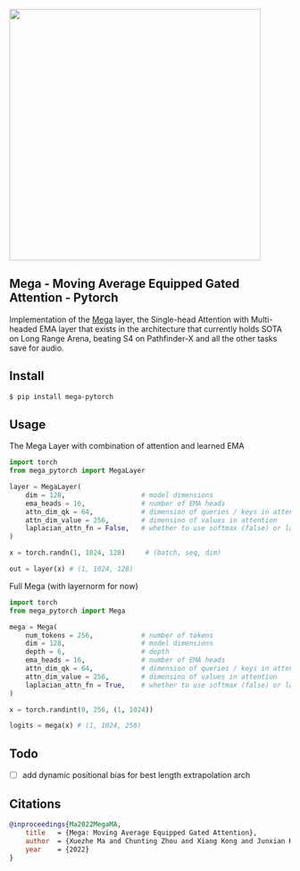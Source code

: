 <img src="./mega.png" width="450px"></img>

## Mega - Moving Average Equipped Gated Attention - Pytorch

Implementation of the <a href="https://arxiv.org/abs/2209.10655">Mega</a> layer, the Single-head Attention with Multi-headed EMA layer that exists in the architecture that currently holds SOTA on Long Range Arena, beating S4 on Pathfinder-X and all the other tasks save for audio.

## Install

```bash
$ pip install mega-pytorch
```

## Usage

The Mega Layer with combination of attention and learned EMA

```python
import torch
from mega_pytorch import MegaLayer

layer = MegaLayer(
    dim = 128,                   # model dimensions
    ema_heads = 16,              # number of EMA heads
    attn_dim_qk = 64,            # dimension of queries / keys in attention
    attn_dim_value = 256,        # dimensino of values in attention
    laplacian_attn_fn = False,   # whether to use softmax (false) or laplacian attention fn (improved relu squared)
)

x = torch.randn(1, 1024, 128)     # (batch, seq, dim)

out = layer(x) # (1, 1024, 128)
```

Full Mega (with layernorm for now)

```python
import torch
from mega_pytorch import Mega

mega = Mega(
    num_tokens = 256,            # number of tokens
    dim = 128,                   # model dimensions
    depth = 6,                   # depth
    ema_heads = 16,              # number of EMA heads
    attn_dim_qk = 64,            # dimension of queries / keys in attention
    attn_dim_value = 256,        # dimensino of values in attention
    laplacian_attn_fn = True,    # whether to use softmax (false) or laplacian attention fn (improved relu squared)
)

x = torch.randint(0, 256, (1, 1024))

logits = mega(x) # (1, 1024, 256)
```

## Todo

- [ ] add dynamic positional bias for best length extrapolation arch

## Citations

```bibtex
@inproceedings{Ma2022MegaMA,
    title   = {Mega: Moving Average Equipped Gated Attention},
    author  = {Xuezhe Ma and Chunting Zhou and Xiang Kong and Junxian He and Liangke Gui and Graham Neubig and Jonathan May and Luke Zettlemoyer},
    year    = {2022}
}
```
